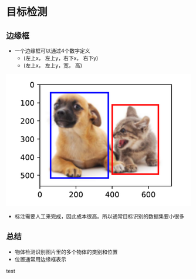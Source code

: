 # 目标检测

## 边缘框
- 一个边缘框可以通过4个数字定义
  - (左上x， 左上y，右下x， 右下y)
  - (左上x， 左上y，宽， 高)

![图 1](assest/%E7%9B%AE%E6%A0%87%E6%A3%80%E6%B5%8B/IMG_20220910-164705941.png)  

- 标注需要人工来完成，因此成本很高。所以通常目标识别的数据集要小很多

## 总结
- 物体检测识别图片里的多个物体的类别和位置
- 位置通常用边缘框表示


test